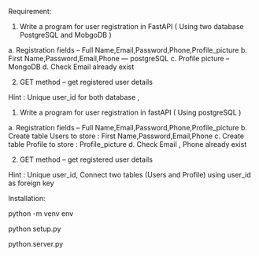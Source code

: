 Requirement:

1. Write a program for user registration in FastAPI ( Using two database PostgreSQL
and MobgoDB )

a. Registration fields – Full Name,Email,Password,Phone,Profile_picture
b. First Name,Password,Email,Phone — postgreSQL
c. Profile picture – MongoDB
d. Check Email already exist

2. GET method – get registered user details

Hint : Unique user_id for both database ,

1. Write a program for user registration in fastAPI ( Using postgreSQL )

a. Registration fields – Full Name,Email,Password,Phone,Profile_picture
b. Create table Users to store : First Name,Password,Email,Phone
c. Create table Profile to store : Profile_picture
d. Check Email , Phone already exist

2. GET method – get registered user details

Hint : Unique user_id, Connect two tables (Users and Profile) using user_id as
foreign key


Installation:

python -m venv env

python setup.py

python.server.py